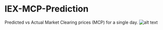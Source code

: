 # IEX-MCP-Prediction
Predicted vs Actual Market Clearing prices (MCP) for a single day.
![alt text](http://url/to/img.png)
